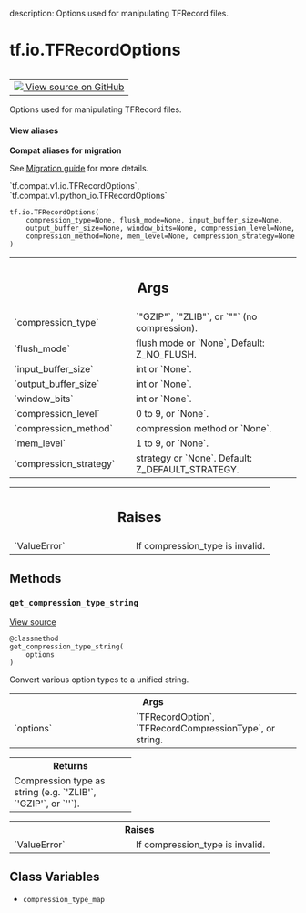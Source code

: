 description: Options used for manipulating TFRecord files.

<div itemscope itemtype="http://developers.google.com/ReferenceObject">
<meta itemprop="name" content="tf.io.TFRecordOptions" />
<meta itemprop="path" content="Stable" />
<meta itemprop="property" content="__init__"/>
<meta itemprop="property" content="get_compression_type_string"/>
<meta itemprop="property" content="compression_type_map"/>
</div>

# tf.io.TFRecordOptions

<!-- Insert buttons and diff -->

<table class="tfo-notebook-buttons tfo-api nocontent" align="left">
<td>
  <a target="_blank" href="https://github.com/tensorflow/tensorflow/blob/r2.4/tensorflow/python/lib/io/tf_record.py#L43-L149">
    <img src="https://www.tensorflow.org/images/GitHub-Mark-32px.png" />
    View source on GitHub
  </a>
</td>
</table>



Options used for manipulating TFRecord files.

<section class="expandable">
  <h4 class="showalways">View aliases</h4>
  <p>
<b>Compat aliases for migration</b>
<p>See
<a href="https://www.tensorflow.org/guide/migrate">Migration guide</a> for
more details.</p>
<p>`tf.compat.v1.io.TFRecordOptions`, `tf.compat.v1.python_io.TFRecordOptions`</p>
</p>
</section>

<pre class="devsite-click-to-copy prettyprint lang-py tfo-signature-link">
<code>tf.io.TFRecordOptions(
    compression_type=None, flush_mode=None, input_buffer_size=None,
    output_buffer_size=None, window_bits=None, compression_level=None,
    compression_method=None, mem_level=None, compression_strategy=None
)
</code></pre>



<!-- Placeholder for "Used in" -->


<!-- Tabular view -->
 <table class="responsive fixed orange">
<colgroup><col width="214px"><col></colgroup>
<tr><th colspan="2"><h2 class="add-link">Args</h2></th></tr>

<tr>
<td>
`compression_type`
</td>
<td>
`"GZIP"`, `"ZLIB"`, or `""` (no compression).
</td>
</tr><tr>
<td>
`flush_mode`
</td>
<td>
flush mode or `None`, Default: Z_NO_FLUSH.
</td>
</tr><tr>
<td>
`input_buffer_size`
</td>
<td>
int or `None`.
</td>
</tr><tr>
<td>
`output_buffer_size`
</td>
<td>
int or `None`.
</td>
</tr><tr>
<td>
`window_bits`
</td>
<td>
int or `None`.
</td>
</tr><tr>
<td>
`compression_level`
</td>
<td>
0 to 9, or `None`.
</td>
</tr><tr>
<td>
`compression_method`
</td>
<td>
compression method or `None`.
</td>
</tr><tr>
<td>
`mem_level`
</td>
<td>
1 to 9, or `None`.
</td>
</tr><tr>
<td>
`compression_strategy`
</td>
<td>
strategy or `None`. Default: Z_DEFAULT_STRATEGY.
</td>
</tr>
</table>



<!-- Tabular view -->
 <table class="responsive fixed orange">
<colgroup><col width="214px"><col></colgroup>
<tr><th colspan="2"><h2 class="add-link">Raises</h2></th></tr>

<tr>
<td>
`ValueError`
</td>
<td>
If compression_type is invalid.
</td>
</tr>
</table>



## Methods

<h3 id="get_compression_type_string"><code>get_compression_type_string</code></h3>

<a target="_blank" href="https://github.com/tensorflow/tensorflow/blob/r2.4/tensorflow/python/lib/io/tf_record.py#L101-L125">View source</a>

<pre class="devsite-click-to-copy prettyprint lang-py tfo-signature-link">
<code>@classmethod</code>
<code>get_compression_type_string(
    options
)
</code></pre>

Convert various option types to a unified string.


<!-- Tabular view -->
 <table class="responsive fixed orange">
<colgroup><col width="214px"><col></colgroup>
<tr><th colspan="2">Args</th></tr>

<tr>
<td>
`options`
</td>
<td>
`TFRecordOption`, `TFRecordCompressionType`, or string.
</td>
</tr>
</table>



<!-- Tabular view -->
 <table class="responsive fixed orange">
<colgroup><col width="214px"><col></colgroup>
<tr><th colspan="2">Returns</th></tr>
<tr class="alt">
<td colspan="2">
Compression type as string (e.g. `'ZLIB'`, `'GZIP'`, or `''`).
</td>
</tr>

</table>



<!-- Tabular view -->
 <table class="responsive fixed orange">
<colgroup><col width="214px"><col></colgroup>
<tr><th colspan="2">Raises</th></tr>

<tr>
<td>
`ValueError`
</td>
<td>
If compression_type is invalid.
</td>
</tr>
</table>





## Class Variables

* `compression_type_map` <a id="compression_type_map"></a>
